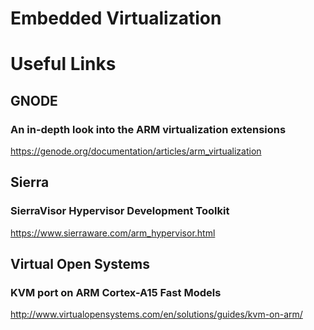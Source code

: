 Embedded Virtualization
===================


# Useful Links

## GNODE
### An in-depth look into the ARM virtualization extensions
https://genode.org/documentation/articles/arm_virtualization
## Sierra
### SierraVisor Hypervisor Development Toolkit
https://www.sierraware.com/arm_hypervisor.html
## Virtual Open Systems
### KVM port on ARM Cortex-A15 Fast Models
http://www.virtualopensystems.com/en/solutions/guides/kvm-on-arm/
